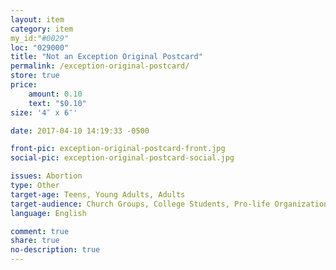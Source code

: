 ```yaml
---
layout: item
category: item
my_id:"#0029"
loc: "029000"
title: "Not an Exception Original Postcard"
permalink: /exception-original-postcard/
store: true
price:
    amount: 0.10
    text: "$0.10"
size: '4″ x 6″'

date: 2017-04-10 14:19:33 -0500

front-pic: exception-original-postcard-front.jpg
social-pic: exception-original-postcard-social.jpg

issues: Abortion
type: Other
target-age: Teens, Young Adults, Adults
target-audience: Church Groups, College Students, Pro-life Organizations, Sidewalk Counselors
language: English

comment: true
share: true
no-description: true
---
```

